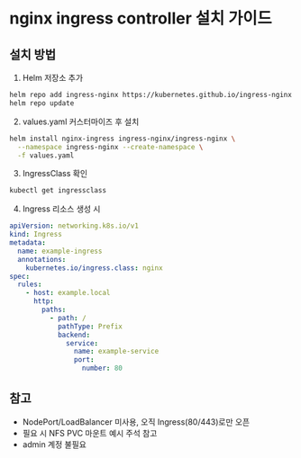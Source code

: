 # nginx ingress controller 설치 가이드

## 설치 방법

1. Helm 저장소 추가

```bash
helm repo add ingress-nginx https://kubernetes.github.io/ingress-nginx
helm repo update
```

2. values.yaml 커스터마이즈 후 설치

```bash
helm install nginx-ingress ingress-nginx/ingress-nginx \
  --namespace ingress-nginx --create-namespace \
  -f values.yaml
```

3. IngressClass 확인

```bash
kubectl get ingressclass
```

4. Ingress 리소스 생성 시

```yaml
apiVersion: networking.k8s.io/v1
kind: Ingress
metadata:
  name: example-ingress
  annotations:
    kubernetes.io/ingress.class: nginx
spec:
  rules:
    - host: example.local
      http:
        paths:
          - path: /
            pathType: Prefix
            backend:
              service:
                name: example-service
                port:
                  number: 80
```

## 참고
- NodePort/LoadBalancer 미사용, 오직 Ingress(80/443)로만 오픈
- 필요 시 NFS PVC 마운트 예시 주석 참고
- admin 계정 불필요
